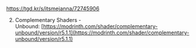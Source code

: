 https://tgd.kr/s/itsmejanna/72745906

2. Complementary Shaders - Unbound: [https://modrinth.com/shader/complementary-unbound/version/r5.1.1](https://modrinth.com/shader/complementary-unbound/version/r5.1.1)